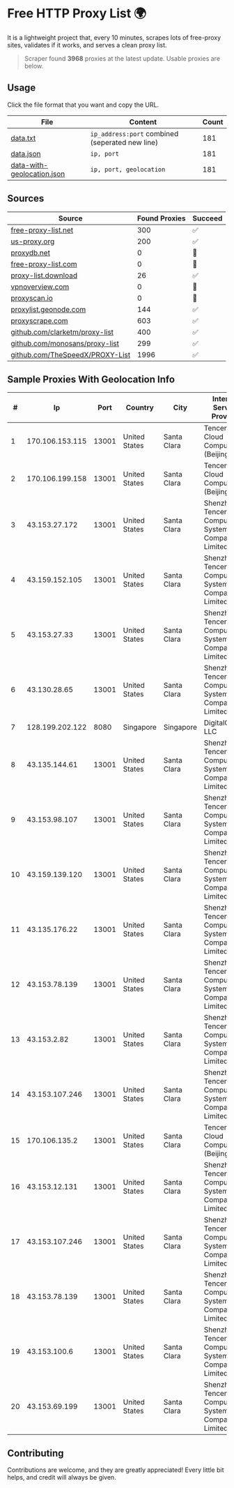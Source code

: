 
# Free HTTP Proxy List 🌍

It is a lightweight project that, every 10 minutes, scrapes lots of free-proxy sites, validates if it works, and serves a clean proxy list.


> Scraper found **3968** proxies at the latest update. Usable proxies are below.

## Usage

Click the file format that you want and copy the URL.


|File|Content|Count|
|----|-------|-----|
|[data.txt](https://raw.githubusercontent.com/themiralay/Proxy-List-World/master/data.txt)|`ip_address:port` combined (seperated new line)|181|
|[data.json](https://raw.githubusercontent.com/themiralay/Proxy-List-World/master/data.json)|`ip, port`|181|
|[data-with-geolocation.json](https://raw.githubusercontent.com/themiralay/Proxy-List-World/master/data-with-geolocation.json)|`ip, port, geolocation`|181|

## Sources

|Source|Found Proxies|Succeed|
|------|-------------|-------|
|[free-proxy-list.net](https://free-proxy-list.net)|300|✅|
|[us-proxy.org](https://www.us-proxy.org)|200|✅|
|[proxydb.net](http://proxydb.net)|0|🚫|
|[free-proxy-list.com](https://free-proxy-list.com/?page=&port=&type%5B%5D=http&type%5B%5D=https&up_time=0&search=Search)|0|🚫|
|[proxy-list.download](https://www.proxy-list.download/HTTP)|26|✅|
|[vpnoverview.com](https://vpnoverview.com/privacy/anonymous-browsing/free-proxy-servers)|0|🚫|
|[proxyscan.io](https://www.proxyscan.io)|0|🚫|
|[proxylist.geonode.com](https://proxylist.geonode.com/api/proxy-list?limit=300&page=1&sort_by=lastChecked&sort_type=desc&protocols=http,https)|144|✅|
|[proxyscrape.com](https://api.proxyscrape.com/v2/?request=displayproxies&protocol=http&timeout=10000&country=all&ssl=all&anonymity=all)|603|✅|
|[github.com/clarketm/proxy-list](https://raw.githubusercontent.com/clarketm/proxy-list/master/proxy-list-raw.txt)|400|✅|
|[github.com/monosans/proxy-list](https://raw.githubusercontent.com/monosans/proxy-list/main/proxies/http.txt)|299|✅|
|[github.com/TheSpeedX/PROXY-List](https://raw.githubusercontent.com/TheSpeedX/PROXY-List/master/http.txt)|1996|✅|


## Sample Proxies With Geolocation Info

|#|Ip|Port|Country|City|Internet Service Provider|
|-|--|----|-------|----|-------------------------|
|1|170.106.153.115|13001|United States|Santa Clara|Tencent Cloud Computing (Beijing) Co|
|2|170.106.199.158|13001|United States|Santa Clara|Tencent Cloud Computing (Beijing) Co|
|3|43.153.27.172|13001|United States|Santa Clara|Shenzhen Tencent Computer Systems Company Limited|
|4|43.159.152.105|13001|United States|Santa Clara|Shenzhen Tencent Computer Systems Company Limited|
|5|43.153.27.33|13001|United States|Santa Clara|Shenzhen Tencent Computer Systems Company Limited|
|6|43.130.28.65|13001|United States|Santa Clara|Shenzhen Tencent Computer Systems Company Limited|
|7|128.199.202.122|8080|Singapore|Singapore|DigitalOcean, LLC|
|8|43.135.144.61|13001|United States|Santa Clara|Shenzhen Tencent Computer Systems Company Limited|
|9|43.153.98.107|13001|United States|Santa Clara|Shenzhen Tencent Computer Systems Company Limited|
|10|43.159.139.120|13001|United States|Santa Clara|Shenzhen Tencent Computer Systems Company Limited|
|11|43.135.176.22|13001|United States|Santa Clara|Shenzhen Tencent Computer Systems Company Limited|
|12|43.153.78.139|13001|United States|Santa Clara|Shenzhen Tencent Computer Systems Company Limited|
|13|43.153.2.82|13001|United States|Santa Clara|Shenzhen Tencent Computer Systems Company Limited|
|14|43.153.107.246|13001|United States|Santa Clara|Shenzhen Tencent Computer Systems Company Limited|
|15|170.106.135.2|13001|United States|Santa Clara|Tencent Cloud Computing (Beijing) Co|
|16|43.153.12.131|13001|United States|Santa Clara|Shenzhen Tencent Computer Systems Company Limited|
|17|43.153.107.246|13001|United States|Santa Clara|Shenzhen Tencent Computer Systems Company Limited|
|18|43.153.78.139|13001|United States|Santa Clara|Shenzhen Tencent Computer Systems Company Limited|
|19|43.153.100.6|13001|United States|Santa Clara|Shenzhen Tencent Computer Systems Company Limited|
|20|43.153.69.199|13001|United States|Santa Clara|Shenzhen Tencent Computer Systems Company Limited|



## Contributing

Contributions are welcome, and they are greatly appreciated! Every
little bit helps, and credit will always be given.

